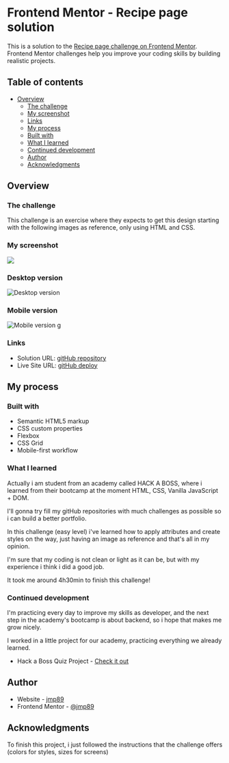 # Frontend Mentor - Recipe page solution

This is a solution to the [Recipe page challenge on Frontend Mentor](https://www.frontendmentor.io/challenges/recipe-page-KiTsR8QQKm). Frontend Mentor challenges help you improve your coding skills by building realistic projects.

## Table of contents

- [Overview](#overview)
  - [The challenge](#the-challenge)
  - [My screenshot](#my-screenshot)
  - [Links](#links)
  - [My process](#my-process)
  - [Built with](#built-with)
  - [What I learned](#what-i-learned)
  - [Continued development](#continued-development)
  - [Author](#author)
  - [Acknowledgments](#acknowledgments)

## Overview

### The challenge

This challenge is an exercise where they expects to get this design starting with the following images as reference, only using HTML and CSS.

### My screenshot

![](./design/screenshot.webp)

### Desktop version

![Desktop version](./design/desktop-design.jpg)

### Mobile version

![Mobile version](./design/mobile-design.jpg)
g

### Links

- Solution URL: [gitHub repository](https://github.com/jmp89/FM-Recipe)
- Live Site URL: [gitHub deploy](https://jmp89.github.io/FM-Recipe/)

## My process

### Built with

- Semantic HTML5 markup
- CSS custom properties
- Flexbox
- CSS Grid
- Mobile-first workflow

### What I learned

Actually i am student from an academy called HACK A BOSS, where i learned from their bootcamp at the moment HTML, CSS, Vanilla JavaScript + DOM.

I'll gonna try fill my gitHub repositories with much challenges as possible so i can build a better portfolio.

In this challenge (easy level) i've learned how to apply attributes and create styles on the way, just having an image as reference and that's all in my opinion.

I'm sure that my coding is not clean or light as it can be, but with my experience i think i did a good job.

It took me around 4h30min to finish this challenge!

### Continued development

I'm practicing every day to improve my skills as developer, and the next step in the academy's bootcamp is about backend, so i hope that makes me grow nicely.

I worked in a little project for our academy, practicing everything we already learned.

- Hack a Boss Quiz Project - [Check it out](https://github.com/3dmnt/HAB-36-GrupoE)

## Author

- Website - [jmp89](https://github.com/jmp89)
- Frontend Mentor - [@jmp89](https://www.frontendmentor.io/profile/jmp89)

## Acknowledgments

To finish this project, i just followed the instructions that the challenge offers (colors for styles, sizes for screens)
